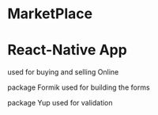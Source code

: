 # MarketPlace

# React-Native App

used for buying and selling Online

package Formik used for building the forms

package Yup used for validation
